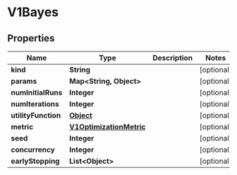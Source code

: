

# V1Bayes

## Properties

Name | Type | Description | Notes
------------ | ------------- | ------------- | -------------
**kind** | **String** |  |  [optional]
**params** | **Map&lt;String, Object&gt;** |  |  [optional]
**numInitialRuns** | **Integer** |  |  [optional]
**numIterations** | **Integer** |  |  [optional]
**utilityFunction** | [**Object**](.md) |  |  [optional]
**metric** | [**V1OptimizationMetric**](V1OptimizationMetric.md) |  |  [optional]
**seed** | **Integer** |  |  [optional]
**concurrency** | **Integer** |  |  [optional]
**earlyStopping** | **List&lt;Object&gt;** |  |  [optional]



